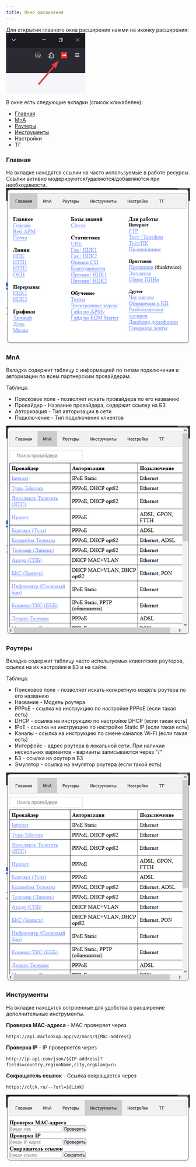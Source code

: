 ```yaml
---
title: Окно расширения
---
```


Для открытия главного окна расширения нажми на иконку расширения:
![Иконка расширения](../../../assets/ext-icon.png)

В окне есть следующие вкладки (список кликабелен):
* [Главная](#главная)
* [MnA](#главная)
* [Роутеры](#роутеры)
* [Инструменты](#инструменты)
* Настройки
* ТГ

### Главная
На вкладке находятся ссылки на часто используемые в работе ресурсы. Ссылки активно модерируются/удаляются/добавляются при необходимости.
![Вкладка "Главная"](../../../assets/popup-window.png)


### MnA
Вкладка содержит таблицу с информацией по типам подключения и авторизации по всем партнерским провайдерам.

Таблица:
* Поисковое поле - позволяет искать провайдера по его названию
* Провайдер - Название провайдера, содержит ссылку на БЗ
* Авторизация - Тип авторизации в сети
* Подключение - Тип подключения клиентов

![Вкладка "MnA"](../../../assets/MnA.png)

### Роутеры
Вкладка содержит таблицу часто используемых клиентских роутеров, ссылки на их настройки в БЗ и на сайте.

Таблица:
* Поисковое поле - позволяет искать конкретную модель роутера по его названию
* Название - Модель роутера
* PPPoE - ссылка на инструкцию по настройке PPPoE (если такая есть)
* DHCP - ссылка на инструкцию по настройке DHCP (если такая есть)
* IPoE - ссылка на инструкцию по настройке Static IP (если такая есть)
* Каналы - ссылка на инструкцию по смене каналов Wi-Fi (если такая есть)
* Интерфейс - адрес роутера в локальной сети. При наличии нескольких вариантов - варианты записываются через "/"
* БЗ - ссылка на роутер в БЗ
* Эмулятор - ссылка на эмулятор роутера (если такой есть)

![Вкладка "Роутеры"](../../../assets/MnA.png)

### Инструменты
На вкладке находятся встроенные для удобства в расширение дополнительные инструменты.

**Проверка MAC-адреса** - MAC проверяет через
```
https://api.maclookup.app/v2/macs/${MAC-address}
```

**Проверка IP** - IP проверяется через
```
http://ip-api.com/json/${IP-address}?fields=country,regionName,city,org&lang=ru
```

**Сокращатель ссылок** - Ссылка сокращается через
```
https://clck.ru/--?url=${Link}
```
![Вкладка "Инструменты"](../../../assets/instruments.png)
